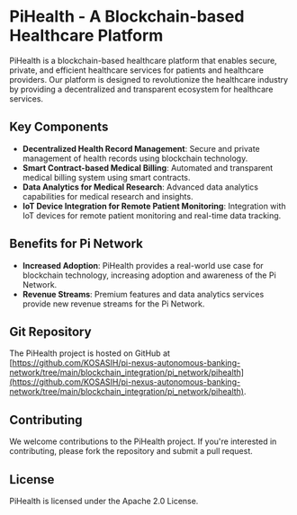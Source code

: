 # PiHealth - A Blockchain-based Healthcare Platform

PiHealth is a blockchain-based healthcare platform that enables secure, private, and efficient healthcare services for patients and healthcare providers. Our platform is designed to revolutionize the healthcare industry by providing a decentralized and transparent ecosystem for healthcare services.

## Key Components

* **Decentralized Health Record Management**: Secure and private management of health records using blockchain technology.
* **Smart Contract-based Medical Billing**: Automated and transparent medical billing system using smart contracts.
* **Data Analytics for Medical Research**: Advanced data analytics capabilities for medical research and insights.
* **IoT Device Integration for Remote Patient Monitoring**: Integration with IoT devices for remote patient monitoring and real-time data tracking.

## Benefits for Pi Network

* **Increased Adoption**: PiHealth provides a real-world use case for blockchain technology, increasing adoption and awareness of the Pi Network.
* **Revenue Streams**: Premium features and data analytics services provide new revenue streams for the Pi Network.

## Git Repository

The PiHealth project is hosted on GitHub at [https://github.com/KOSASIH/pi-nexus-autonomous-banking-network/tree/main/blockchain_integration/pi_network/pihealth](https://github.com/KOSASIH/pi-nexus-autonomous-banking-network/tree/main/blockchain_integration/pi_network/pihealth).

## Contributing

We welcome contributions to the PiHealth project. If you're interested in contributing, please fork the repository and submit a pull request.

## License

PiHealth is licensed under the Apache 2.0 License.

